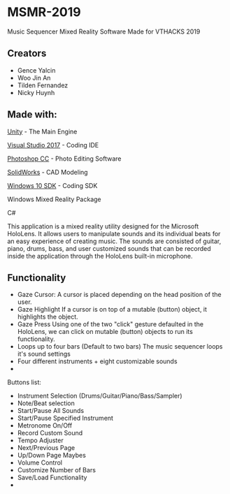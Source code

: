 # MSMR-2019
Music Sequencer Mixed Reality Software
Made for VTHACKS 2019

## Creators

* Gence Yalcin
* Woo Jin An
* Tilden Fernandez
* Nicky Huynh

## Made with:

[Unity](https://github.com/Unity-Technologies) - The Main Engine

[Visual Studio 2017](https://visualstudio.microsoft.com) - Coding IDE

[Photoshop CC](https://www.adobe.com/products/photoshop.html) - Photo Editing Software

[SolidWorks](https://www.solidworks.com) - CAD Modeling

[Windows 10 SDK](https://developer.microsoft.com/en-us/windows/downloads/windows-10-sdk) - Coding SDK

Windows Mixed Reality Package

C#


This application is a mixed reality utility designed for the Microsoft HoloLens. It allows users to manipulate sounds and its individual beats for an easy experience of creating music. The sounds are consisted of guitar, piano, drums, bass, and user customized sounds that can be recorded inside the application through the HoloLens built-in microphone.



Functionality
-------------
- Gaze Cursor:
    A cursor is placed depending on the head position of the user.
- Gaze Highlight
    If a cursor is on top of a mutable (button) object, it highlights the object.
- Gaze Press
    Using one of the two "click" gesture defaulted in the HoloLens, we can click on mutable (button) objects to run its functionality.
- Loops up to four bars (Default to two bars)
    The music sequencer loops it's sound settings 
- Four different instruments + eight customizable sounds
- 


Buttons list:
- Instrument Selection (Drums/Guitar/Piano/Bass/Sampler)
- Note/Beat selection
- Start/Pause All Sounds
- Start/Pause Specified Instrument
- Metronome On/Off
- Record Custom Sound
- Tempo Adjuster
- Next/Previous Page
- Up/Down Page
  Maybes
- Volume Control
- Customize Number of Bars
- Save/Load Functionality
- 
